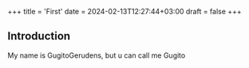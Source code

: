 +++
title = 'First'
date = 2024-02-13T12:27:44+03:00
draft = false
+++
## Introduction
My name is GugitoGerudens, but u can call me Gugito 